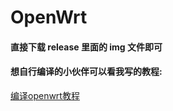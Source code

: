 # OpenWrt

#### 直接下载 release 里面的 img 文件即可


#### 想自行编译的小伙伴可以看我写的教程:

[编译openwrt教程](https://lmxyz.xyz/2022/10/31/openwrt-compile/)
